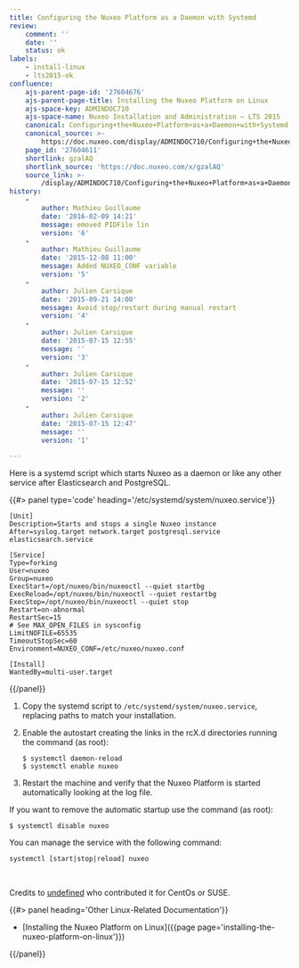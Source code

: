 ```yaml
---
title: Configuring the Nuxeo Platform as a Daemon with Systemd
review:
    comment: ''
    date: ''
    status: ok
labels:
    - install-linux
    - lts2015-ok
confluence:
    ajs-parent-page-id: '27604676'
    ajs-parent-page-title: Installing the Nuxeo Platform on Linux
    ajs-space-key: ADMINDOC710
    ajs-space-name: Nuxeo Installation and Administration — LTS 2015
    canonical: Configuring+the+Nuxeo+Platform+as+a+Daemon+with+Systemd
    canonical_source: >-
        https://doc.nuxeo.com/display/ADMINDOC710/Configuring+the+Nuxeo+Platform+as+a+Daemon+with+Systemd
    page_id: '27604611'
    shortlink: gzalAQ
    shortlink_source: 'https://doc.nuxeo.com/x/gzalAQ'
    source_link: >-
        /display/ADMINDOC710/Configuring+the+Nuxeo+Platform+as+a+Daemon+with+Systemd
history:
    - 
        author: Mathieu Guillaume
        date: '2016-02-09 14:21'
        message: emoved PIDFile lin
        version: '6'
    - 
        author: Mathieu Guillaume
        date: '2015-12-08 11:00'
        message: Added NUXEO_CONF variable
        version: '5'
    - 
        author: Julien Carsique
        date: '2015-09-21 14:00'
        message: Avoid stop/restart during manual restart
        version: '4'
    - 
        author: Julien Carsique
        date: '2015-07-15 12:55'
        message: ''
        version: '3'
    - 
        author: Julien Carsique
        date: '2015-07-15 12:52'
        message: ''
        version: '2'
    - 
        author: Julien Carsique
        date: '2015-07-15 12:47'
        message: ''
        version: '1'

---
```

Here is a systemd script which starts Nuxeo as a daemon or like any other service after Elasticsearch and PostgreSQL.

{{#> panel type='code' heading='/etc/systemd/system/nuxeo.service'}}

```
[Unit]
Description=Starts and stops a single Nuxeo instance
After=syslog.target network.target postgresql.service elasticsearch.service

[Service]
Type=forking
User=nuxeo
Group=nuxeo
ExecStart=/opt/nuxeo/bin/nuxeoctl --quiet startbg
ExecReload=/opt/nuxeo/bin/nuxeoctl --quiet restartbg
ExecStop=/opt/nuxeo/bin/nuxeoctl --quiet stop
Restart=on-abnormal
RestartSec=15
# See MAX_OPEN_FILES in sysconfig
LimitNOFILE=65535
TimeoutStopSec=60
Environment=NUXEO_CONF=/etc/nuxeo/nuxeo.conf

[Install]
WantedBy=multi-user.target

```

{{/panel}}

1.  Copy the&nbsp;systemd script to `/etc/systemd/system/nuxeo.service`, replacing paths to match your installation.
2.  Enable the autostart creating the links in the rcX.d directories running the command (as root):

    ```
    $ systemctl daemon-reload
    $ systemctl enable nuxeo

    ```

3.  Restart the machine and verify that the Nuxeo Platform is started automatically looking at the log file.

If you want to remove the automatic startup use the command (as root):

```
$ systemctl disable nuxeo

```

You can manage the service with the following command:

```
systemctl [start|stop|reload] nuxeo

```

&nbsp;

Credits to [undefined]() who contributed it for CentOs or SUSE.

<div class="row" data-equalizer data-equalize-on="medium"><div class="column medium-6">{{#> panel heading='Other Linux-Related Documentation'}}

*   [Installing the Nuxeo Platform on Linux]({{page page='installing-the-nuxeo-platform-on-linux'}})

{{/panel}}</div><div class="column medium-6">

&nbsp;

</div></div>